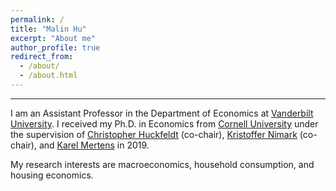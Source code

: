 ```yaml
---
permalink: /
title: "Malin Hu"
excerpt: "About me"
author_profile: true
redirect_from: 
  - /about/
  - /about.html
---
```

---
I am an Assistant Professor in the Department of Economics at [Vanderbilt University](https://as.vanderbilt.edu/econ).  I received my Ph.D. in Economics from [Cornell University](http://economics.cornell.edu) under the supervision of [Christopher Huckfeldt](https://christopher-huckfeldt.github.io) (co-chair), [Kristoffer Nimark](http://www.kris-nimark.net/) (co-chair), and [Karel Mertens](https://karelmertens.com/) in 2019.

My research interests are macroeconomics, household consumption, and housing economics.